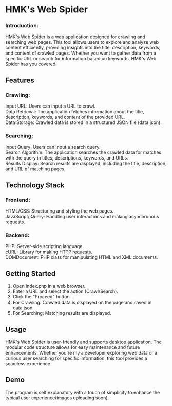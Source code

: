   # HMK's Web Spider

### Introduction:  
HMK's Web Spider is a web application designed for crawling and searching web pages. This tool allows users to explore and analyze web content efficiently, providing insights into the title, description, keywords, and content of crawled pages. Whether you want to gather data from a specific URL or search for information based on keywords, HMK's Web Spider has you covered.

 ## Features  
### Crawling:  
Input URL: Users can input a URL to crawl.  
Data Retrieval: The application fetches information about the title, description, keywords, and content of the provided URL.  
Data Storage: Crawled data is stored in a structured JSON file (data.json).  
### Searching:  
Input Query: Users can input a search query.  
Search Algorithm: The application searches the crawled data for matches with the query in titles, descriptions, keywords, and URLs.  
Results Display: Search results are displayed, including the title, description, and URL of matching pages.  
  
  ## Technology Stack  
### Frontend:  
HTML/CSS: Structuring and styling the web pages.  
JavaScript/jQuery: Handling user interactions and making asynchronous requests.  
### Backend:  
PHP: Server-side scripting language.  
cURL: Library for making HTTP requests.  
DOMDocument: PHP class for manipulating HTML and XML documents.  
  
  ## Getting Started  
1. Open index.php in a web browser.
2. Enter a URL and select the action (Crawl/Search).
3. Click the "Proceed" button.
4. For Crawling: Crawled data is displayed on the page and saved in data.json.
5. For Searching: Matching results are displayed.

  ## Usage  
HMK's Web Spider is user-friendly and supports desktop application. The modular code structure allows for easy maintenance and future enhancements. Whether you're my a developer exploring web data or a curious user searching for specific information, this tool provides a seamless experience.

  ## Demo
The program is self explanatory with a touch of simplicity to enhance the typical user experience(images uploading soon). 
